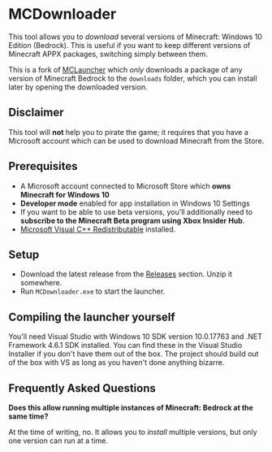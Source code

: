 # MCDownloader

This tool allows you to *download* several versions of Minecraft: Windows 10 Edition (Bedrock).
This is useful if you want to keep different versions of Minecraft APPX packages, switching simply between them.

This is a fork of [MCLauncher](https://github.com/MCMrARM/mc-w10-version-launcher)
which *only* downloads a package of any version of Minecraft Bedrock to the `downloads` folder,
which you can install later by opening the downloaded version.

## Disclaimer
This tool will **not** help you to pirate the game; it requires that you have a Microsoft account which can be used to download Minecraft from the Store.

## Prerequisites
- A Microsoft account connected to Microsoft Store which **owns Minecraft for Windows 10**
- **Developer mode** enabled for app installation in Windows 10 Settings
- If you want to be able to use beta versions, you'll additionally need to **subscribe to the Minecraft Beta program using Xbox Insider Hub**.
- [Microsoft Visual C++ Redistributable](https://aka.ms/vs/16/release/vc_redist.x64.exe) installed.

## Setup
- Download the latest release from the [Releases](https://github.com/edshPC/mc-w10-downloader/releases) section. Unzip it somewhere.
- Run `MCDownloader.exe` to start the launcher.

## Compiling the launcher yourself
You'll need Visual Studio with Windows 10 SDK version 10.0.17763 and .NET Framework 4.6.1 SDK installed. You can find these in the Visual Studio Installer if you don't have them out of the box.
The project should build out of the box with VS as long as you haven't done anything bizarre.

## Frequently Asked Questions
**Does this allow running multiple instances of Minecraft: Bedrock at the same time?**

At the time of writing, no. It allows you to _install_ multiple versions, but only one version can run at a time.
